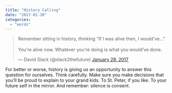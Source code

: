 ```yaml
---
title: "History Calling"
date: "2017-01-30"
categories: 
  - "words"
---
```


<blockquote class="twitter-tweet" data-lang="en"><p lang="en" dir="ltr">Remember sitting in history, thinking “If I was alive then, I would’ve…”<br><br>You’re alive now. Whatever you’re doing is what you would’ve done.</p>— David Slack (@slack2thefuture) <a href="https://twitter.com/slack2thefuture/status/825198136071032832">January 28, 2017</a></blockquote>
<script async src="//platform.twitter.com/widgets.js" charset="utf-8"></script>

For better or worse, history is giving us an opportunity to answer this question for ourselves. Think carefully. Make sure you make decisions that you’ll be proud to explain to your grand kids. To St. Peter, if you like. To your future self in the mirror. And remember: silence is consent.
